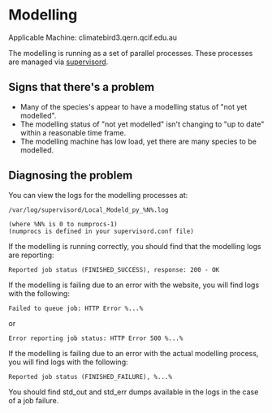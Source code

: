 Modelling
==========

Applicable Machine: climatebird3.qern.qcif.edu.au


The modelling is running as a set of parallel processes. These processes are
managed via [supervisord](http://supervisord.org/).

Signs that there's a problem
------------------------------

* Many of the species's appear to have a modelling status of "not yet modelled".
* The modelling status of "not yet modelled" isn't changing to "up to date" within
    a reasonable time frame.
* The modelling machine has low load, yet there are many species to be modelled.

Diagnosing the problem
-------------------------

You can view the logs for the modelling processes at:

    /var/log/supervisord/Local_Modeld_py_%N%.log

    (where %N% is 0 to numprocs-1)
    (numprocs is defined in your supervisord.conf file)

If the modelling is running correctly, you should find that the modelling logs
are reporting:

    Reported job status (FINISHED_SUCCESS), response: 200 - OK

If the modelling is failing due to an error with the website,
you will find logs with the following:

    Failed to queue job: HTTP Error %...%

or

    Error reporting job status: HTTP Error 500 %...%

If the modelling is failing due to an error with the actual modelling process,
you will find logs with the following:

    Reported job status (FINISHED_FAILURE), %...%

You should find std_out and std_err dumps available in the logs in the case
of a job failure.

